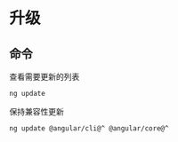 # 升级

## 命令

查看需要更新的列表

```sh
ng update
```

保持兼容性更新

```sh
ng update @angular/cli@^ @angular/core@^
```

